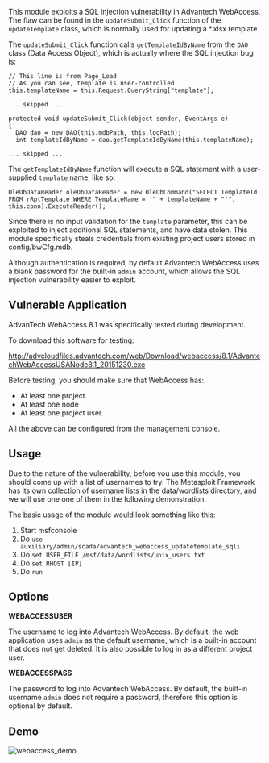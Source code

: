 This module exploits a SQL injection vulnerability in Advantech WebAccess. The flaw can be found
in the ```updateSubmit_Click``` function of the ```updateTemplate``` class, which is normally used for
updating a *.xlsx template.

The ```updateSubmit_Click``` function calls ```getTemplateIdByName``` from the ```DAO``` class
(Data Access Object), which is actually where the SQL injection bug is:

```
// This line is from Page_Load
// As you can see, template is user-controlled
this.templateName = this.Request.QueryString["template"];

... skipped ...

protected void updateSubmit_Click(object sender, EventArgs e)
{
  DAO dao = new DAO(this.mdbPath, this.logPath);
  int templateIdByName = dao.getTemplateIdByName(this.templateName);

... skipped ...

```

The ```getTemplateIdByName``` function will execute a SQL statement with a user-supplied ```template```
name, like so:

```
OleDbDataReader oleDbDataReader = new OleDbCommand("SELECT TemplateId FROM rRptTemplate WHERE TemplateName = '" + templateName + "'", this.conn).ExecuteReader();
```

Since there is no input validation for the ```template``` parameter, this can be exploited to
inject additional SQL statements, and have data stolen. This module specifically steals
credentials from existing project users stored in config/bwCfg.mdb.

Although authentication is required, by default Advantech WebAccess uses a blank password for the
built-in ```admin``` account, which allows the SQL injection vulnerability easier to exploit.

## Vulnerable Application

AdvanTech WebAccess 8.1 was specifically tested during development.

To download this software for testing:

http://advcloudfiles.advantech.com/web/Download/webaccess/8.1/AdvantechWebAccessUSANode8.1_20151230.exe

Before testing, you should make sure that WebAccess has:

* At least one project.
* At least one node
* At least one project user.

All the above can be configured from the management console.


## Usage

Due to the nature of the vulnerability, before you use this module, you should come up with a list
of usernames to try. The Metasploit Framework has its own collection of username lists in the
data/wordlists directory, and we will use one one of them in the following demonstration.

The basic usage of the module would look something like this:

1. Start msfconsole
2. Do ```use auxiliary/admin/scada/advantech_webaccess_updatetemplate_sqli```
3. Do ```set USER_FILE /msf/data/wordlists/unix_users.txt```
4. Do ```set RHOST [IP]```
5. Do ```run```


## Options

**WEBACCESSUSER**

The username to log into Advantech WebAccess. By default, the web application uses ```admin``` as
the default username, which is a built-in account that does not get deleted. It is also possible to
log in as a different project user.

**WEBACCESSPASS**

The password to log into Advantech WebAccess. By default, the built-in username ```admin``` does
not require a password, therefore this option is optional by default.

## Demo

![webaccess_demo](https://cloud.githubusercontent.com/assets/1170914/22172751/34cff104-df75-11e6-9243-efd97f3762ac.gif)

